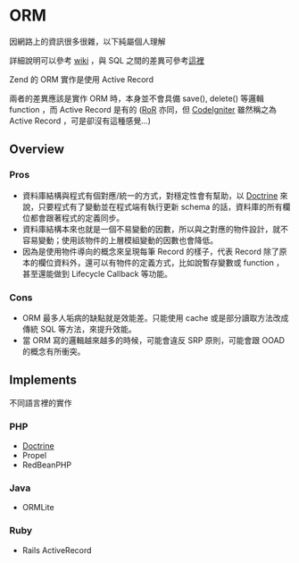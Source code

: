 ORM
===

因網路上的資訊很多很雜，以下純屬個人理解

詳細說明可以參考 [wiki][] ，與 SQL 之間的差異可參考[這裡](http://www.dotblogs.com.tw/code6421/archive/2009/02/10/7100.aspx?fid=60147)

Zend 的 ORM 實作是使用 Active Record

兩者的差異應該是實作 ORM 時，本身並不會具備 save(), delete() 等邏輯 function ，而 Active Record 是有的 ([RoR][] 亦同，但 [CodeIgniter][] 雖然稱之為 Active Record ，可是卻沒有這種感覺...)

Overview
--------

### Pros

* 資料庫結構與程式有個對應/統一的方式，對穩定性會有幫助，以 [Doctrine][] 來說，只要程式有了變動並在程式端有執行更新 schema 的話，資料庫的所有欄位都會跟著程式的定義同步。
* 資料庫結構本來也就是一個不易變動的因數，所以與之對應的物件設計，就不容易變動；使用該物件的上層模組變動的因數也會降低。
* 因為是使用物件導向的概念來呈現每筆 Record 的樣子，代表 Record 除了原本的欄位資料外，還可以有物件的定義方式，比如說暫存變數或 function ，甚至還能做到 Lifecycle Callback 等功能。

### Cons

* ORM 最多人垢病的缺點就是效能差。只能使用 cache 或是部分讀取方法改成傳統 SQL 等方法，來提升效能。
* 當 ORM 寫的邏輯越來越多的時候，可能會違反 SRP 原則，可能會跟 OOAD 的概念有所衝突。

Implements
----------

不同語言裡的實作

### PHP

* [Doctrine][]
* Propel
* RedBeanPHP

### Java

* ORMLite

### Ruby

* Rails ActiveRecord

[wiki]: https://zh.wikipedia.org/wiki/对象关系映射
[RoR]: http://ihower.tw/rails3/activerecord.html
[CodeIgniter]: http://www.codeigniter.org.tw/user_guide/database/active_record.html
[Doctrine]: http://www.doctrine-project.org/
